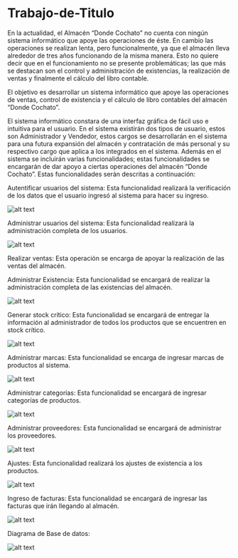 # Trabajo-de-Titulo
En la actualidad, el Almacén “Donde Cochato” no cuenta con ningún sistema informático que apoye las operaciones de éste. En cambio las operaciones se realizan lenta, pero funcionalmente, ya que el almacén lleva alrededor de tres años funcionando de la misma manera. Esto no quiere decir que en el funcionamiento no se presente problemáticas; las que más se destacan son el control y administración de existencias, la realización de ventas y finalmente el cálculo del libro contable.

El objetivo es desarrollar un sistema informático que apoye las operaciones de ventas, control de existencia y el cálculo de libro contables del almacén “Donde Cochato”.

El sistema informático constara de una interfaz gráfica de fácil uso e intuitiva para el usuario. En el sistema existirán dos tipos de usuario, estos son Administrador y Vendedor, estos cargos se desarrollarán en el sistema para una futura expansión del almacén y contratación de más personal y su respectivo cargo que aplica a los integrados en el sistema. Además en el sistema se incluirán varias funcionalidades; estas funcionalidades se encargarán de dar apoyo a ciertas operaciones del almacén “Donde Cochato”. Estas funcionalidades serán descritas a continuación:

Autentificar usuarios del sistema: Esta funcionalidad realizará la verificación de los datos que el usuario ingresó al sistema para hacer su ingreso.

![alt text](https://github.com/ignaciourra93/Trabajo-de-Titulo/blob/main/src/Fotos/autenticacion.png?raw=true)

Administrar usuarios del sistema: Esta funcionalidad realizará la administración completa de los usuarios.

![alt text](https://github.com/ignaciourra93/Trabajo-de-Titulo/blob/main/src/Fotos/Usuarios.png?raw=true)

Realizar ventas: Esta operación se encarga de apoyar la realización de las ventas del almacén.



Administrar Existencia: Esta funcionalidad se encargará de realizar la administración completa de las existencias del almacén.

![alt text](https://github.com/ignaciourra93/Trabajo-de-Titulo/blob/main/src/Fotos/existencias.png?raw=true)

Generar stock crítico: Esta funcionalidad se encargará de entregar la información al administrador de todos los productos que se encuentren en stock crítico.

![alt text](https://github.com/ignaciourra93/Trabajo-de-Titulo/blob/main/src/Fotos/reporte.png?raw=true)

Administrar marcas: Esta funcionalidad se encarga de ingresar marcas de productos al sistema.

![alt text](https://github.com/ignaciourra93/Trabajo-de-Titulo/blob/main/src/Fotos/marca.png?raw=true)

Administrar categorías: Esta funcionalidad se encargará de ingresar categorías de productos. 

![alt text](https://github.com/ignaciourra93/Trabajo-de-Titulo/blob/main/src/Fotos/categorias.png?raw=true)

Administrar proveedores: Esta funcionalidad se encargará de administrar los proveedores.

![alt text](https://github.com/ignaciourra93/Trabajo-de-Titulo/blob/main/src/Fotos/proveedores.png?raw=true)

Ajustes: Esta funcionalidad realizará los ajustes de existencia a los productos.

![alt text](https://github.com/ignaciourra93/Trabajo-de-Titulo/blob/main/src/Fotos/ajustes.png?raw=true)

Ingreso de facturas: Esta funcionalidad se encargará de ingresar las facturas que irán llegando al almacén.

![alt text](https://github.com/ignaciourra93/Trabajo-de-Titulo/blob/main/src/Fotos/facturas.png?raw=true)

Diagrama de Base de datos:

![alt text](https://github.com/ignaciourra93/Trabajo-de-Titulo/blob/main/src/Fotos/diagrama.png?raw=true)
